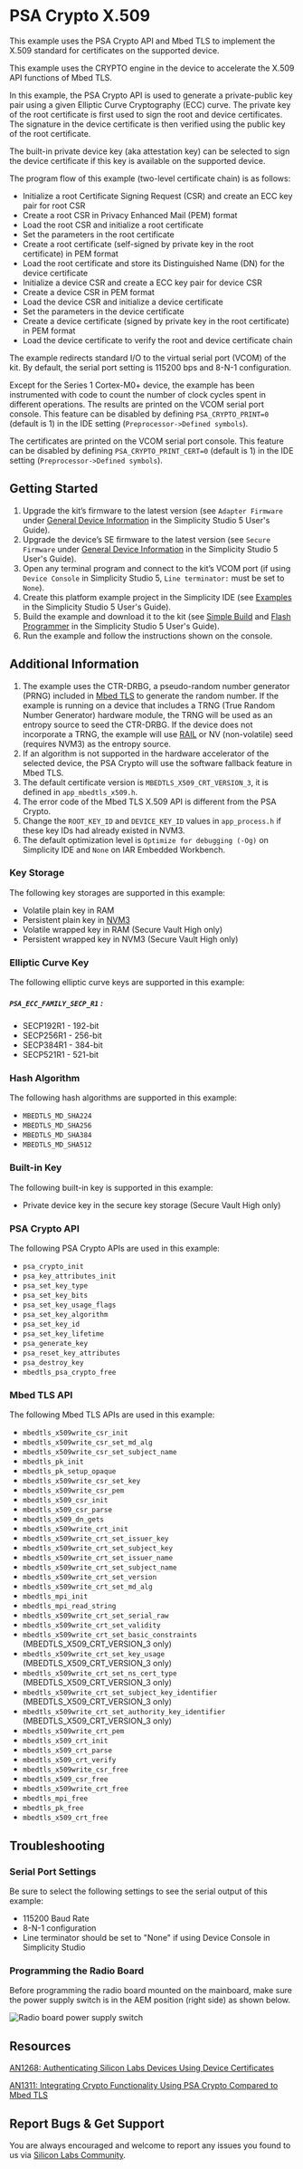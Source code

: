 # PSA Crypto X.509

This example uses the PSA Crypto API and Mbed TLS to implement the X.509 standard for certificates on the supported device.

This example uses the CRYPTO engine in the device to accelerate the X.509 API functions of Mbed TLS.

In this example, the PSA Crypto API is used to generate a private-public key pair using a given Elliptic Curve Cryptography (ECC) curve. The private key of the root certificate is first used to sign the root and device certificates. The signature in the device certificate is then verified using the public key of the root certificate.

The built-in private device key (aka attestation key) can be selected to sign the device certificate if this key is available on the supported device.

The program flow of this example (two-level certificate chain) is as follows:

* Initialize a root Certificate Signing Request (CSR) and create an ECC key pair for root CSR
* Create a root CSR in Privacy Enhanced Mail (PEM) format
* Load the root CSR and initialize a root certificate
* Set the parameters in the root certificate
* Create a root certificate (self-signed by private key in the root certificate) in PEM format
* Load the root certificate and store its Distinguished Name (DN) for the device certificate
* Initialize a device CSR and create a ECC key pair for device CSR
* Create a device CSR in PEM format
* Load the device CSR and initialize a device certificate
* Set the parameters in the device certificate
* Create a device certificate (signed by private key in the root certificate) in PEM format
* Load the device certificate to verify the root and device certificate chain

The example redirects standard I/O to the virtual serial port (VCOM) of the kit. By default, the serial port setting is 115200 bps and 8-N-1 configuration.

Except for the Series 1 Cortex-M0+ device, the example has been instrumented with code to count the number of clock cycles spent in different operations. The results are printed on the VCOM serial port console. This feature can be disabled by defining `PSA_CRYPTO_PRINT=0` (default is 1) in the IDE setting (`Preprocessor->Defined symbols`).

The certificates are printed on the VCOM serial port console. This feature can be disabled by defining `PSA_CRYPTO_PRINT_CERT=0` (default is 1) in the IDE setting (`Preprocessor->Defined symbols`).

## Getting Started

1. Upgrade the kit’s firmware to the latest version (see `Adapter Firmware` under [General Device Information](https://docs.silabs.com/simplicity-studio-5-users-guide/latest/ss-5-users-guide-about-the-launcher/welcome-and-device-tabs#general-device-information) in the Simplicity Studio 5 User's Guide).
2. Upgrade the device’s SE firmware to the latest version (see `Secure Firmware` under [General Device Information](https://docs.silabs.com/simplicity-studio-5-users-guide/latest/ss-5-users-guide-about-the-launcher/welcome-and-device-tabs#general-device-information) in the Simplicity Studio 5 User's Guide).
3. Open any terminal program and connect to the kit’s VCOM port (if using `Device Console` in Simplicity Studio 5, `Line terminator:` must be set to `None`).
4. Create this platform example project in the Simplicity IDE (see [Examples](https://docs.silabs.com/simplicity-studio-5-users-guide/latest/ss-5-users-guide-getting-started/start-a-project#examples) in the Simplicity Studio 5 User's Guide).
5. Build the example and download it to the kit (see [Simple Build](https://docs.silabs.com/simplicity-studio-5-users-guide/latest/ss-5-users-guide-building-and-flashing/building#simple-build) and [Flash Programmer](https://docs.silabs.com/simplicity-studio-5-users-guide/latest/ss-5-users-guide-building-and-flashing/flashing#flash-programmer) in the Simplicity Studio 5 User's Guide).
6. Run the example and follow the instructions shown on the console.

## Additional Information

1. The example uses the CTR-DRBG, a pseudo-random number generator (PRNG) included in [Mbed TLS](https://docs.silabs.com/mbed-tls/latest/) to generate the random number. If the example is running on a device that includes a TRNG (True Random Number Generator) hardware module, the TRNG will be used as an entropy source to seed the CTR-DRBG. If the device does not incorporate a TRNG, the example will use [RAIL](https://docs.silabs.com/rail/latest/) or NV (non-volatile) seed (requires NVM3) as the entropy source.
2. If an algorithm is not supported in the hardware accelerator of the selected device, the PSA Crypto will use the software fallback feature in Mbed TLS.
3. The default certificate version is `MBEDTLS_X509_CRT_VERSION_3`, it is defined in `app_mbedtls_x509.h`.
4. The error code of the Mbed TLS X.509 API is different from the PSA Crypto.
5. Change the `ROOT_KEY_ID` and `DEVICE_KEY_ID` values in `app_process.h` if these key IDs had already existed in NVM3.
6. The default optimization level is `Optimize for debugging (-Og)` on Simplicity IDE and `None` on IAR Embedded Workbench.

### Key Storage

The following key storages are supported in this example:

* Volatile plain key in RAM
* Persistent plain key in [NVM3](https://docs.silabs.com/gecko-platform/3.1/driver/api/group-nvm3)
* Volatile wrapped key in RAM (Secure Vault High only)
* Persistent wrapped key in NVM3 (Secure Vault High only)

### Elliptic Curve Key

The following elliptic curve keys are supported in this example:

##### `PSA_ECC_FAMILY_SECP_R1` :

* SECP192R1 - 192-bit
* SECP256R1 - 256-bit
* SECP384R1 - 384-bit
* SECP521R1 - 521-bit

### Hash Algorithm

The following hash algorithms are supported in this example:

* `MBEDTLS_MD_SHA224`
* `MBEDTLS_MD_SHA256`
* `MBEDTLS_MD_SHA384`
* `MBEDTLS_MD_SHA512`

### Built-in Key

The following built-in key is supported in this example:

* Private device key in the secure key storage (Secure Vault High only)

### PSA Crypto API

The following PSA Crypto APIs are used in this example:

* `psa_crypto_init`
* `psa_key_attributes_init`
* `psa_set_key_type`
* `psa_set_key_bits`
* `psa_set_key_usage_flags`
* `psa_set_key_algorithm`
* `psa_set_key_id`
* `psa_set_key_lifetime`
* `psa_generate_key`
* `psa_reset_key_attributes`
* `psa_destroy_key`
* `mbedtls_psa_crypto_free`

### Mbed TLS API

The following Mbed TLS APIs are used in this example:

* `mbedtls_x509write_csr_init`
* `mbedtls_x509write_csr_set_md_alg`
* `mbedtls_x509write_csr_set_subject_name`
* `mbedtls_pk_init`
* `mbedtls_pk_setup_opaque`
* `mbedtls_x509write_csr_set_key`
* `mbedtls_x509write_csr_pem`
* `mbedtls_x509_csr_init`
* `mbedtls_x509_csr_parse`
* `mbedtls_x509_dn_gets`
* `mbedtls_x509write_crt_init`
* `mbedtls_x509write_crt_set_issuer_key`
* `mbedtls_x509write_crt_set_subject_key`
* `mbedtls_x509write_crt_set_issuer_name`
* `mbedtls_x509write_crt_set_subject_name`
* `mbedtls_x509write_crt_set_version`
* `mbedtls_x509write_crt_set_md_alg`
* `mbedtls_mpi_init`
* `mbedtls_mpi_read_string`
* `mbedtls_x509write_crt_set_serial_raw`
* `mbedtls_x509write_crt_set_validity`
* `mbedtls_x509write_crt_set_basic_constraints` (MBEDTLS\_X509\_CRT\_VERSION\_3 only)
* `mbedtls_x509write_crt_set_key_usage` (MBEDTLS\_X509\_CRT\_VERSION\_3 only)
* `mbedtls_x509write_crt_set_ns_cert_type` (MBEDTLS\_X509\_CRT\_VERSION\_3 only)
* `mbedtls_x509write_crt_set_subject_key_identifier` (MBEDTLS\_X509\_CRT\_VERSION\_3 only)
* `mbedtls_x509write_crt_set_authority_key_identifier` (MBEDTLS\_X509\_CRT\_VERSION\_3 only)
* `mbedtls_x509write_crt_pem`
* `mbedtls_x509_crt_init`
* `mbedtls_x509_crt_parse`
* `mbedtls_x509_crt_verify`
* `mbedtls_x509write_csr_free`
* `mbedtls_x509_csr_free`
* `mbedtls_x509write_crt_free`
* `mbedtls_mpi_free`
* `mbedtls_pk_free`
* `mbedtls_x509_crt_free`

## Troubleshooting

### Serial Port Settings

Be sure to select the following settings to see the serial output of this example:

* 115200 Baud Rate 
* 8-N-1 configuration
* Line terminator should be set to "None" if using Device Console in Simplicity Studio

### Programming the Radio Board

Before programming the radio board mounted on the mainboard, make sure the power supply switch is in the AEM position (right side) as shown below.

![Radio board power supply switch](image/readme_img0.png)

## Resources

[AN1268: Authenticating Silicon Labs Devices Using Device Certificates](https://www.silabs.com/documents/public/application-notes/an1268-efr32-secure-identity.pdf)

[AN1311: Integrating Crypto Functionality Using PSA Crypto Compared to Mbed TLS](https://www.silabs.com/documents/public/application-notes/an1311-mbedtls-psa-crypto-porting-guide.pdf)

## Report Bugs & Get Support

You are always encouraged and welcome to report any issues you found to us via [Silicon Labs Community](https://community.silabs.com/).